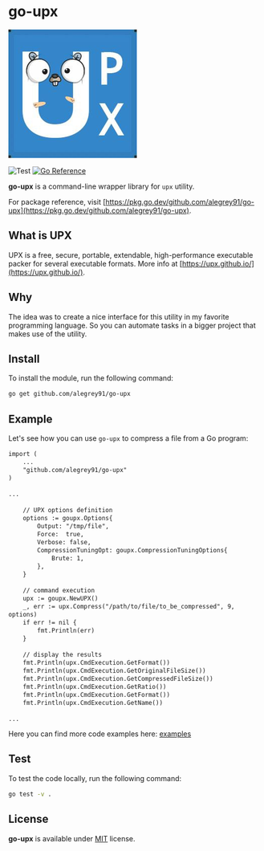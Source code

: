 # go-upx

![go-upx](go-upx.jpg)

![Test](https://github.com/alegrey91/go-upx/actions/workflows/test.yml/badge.svg)  [![Go Reference](https://pkg.go.dev/badge/github.com/alegrey91/go-upx.svg)](https://pkg.go.dev/github.com/alegrey91/go-upx)

**go-upx** is a command-line wrapper library for `upx` utility.

For package reference, visit [https://pkg.go.dev/github.com/alegrey91/go-upx](https://pkg.go.dev/github.com/alegrey91/go-upx).

## What is UPX

UPX is a free, secure, portable, extendable, high-performance executable packer for several executable formats. More info at [https://upx.github.io/](https://upx.github.io/).

## Why

The idea was to create a nice interface for this utility in my favorite programming language. So you can automate tasks in a bigger project that makes use of the utility.

## Install

To install the module, run the following command:

```sh
go get github.com/alegrey91/go-upx
```

## Example

Let's see how you can use `go-upx` to compress a file from a Go program:

```golang
import (
    ...
    "github.com/alegrey91/go-upx"
)

...

    // UPX options definition
    options := goupx.Options{
    	Output: "/tmp/file",
    	Force:  true,
    	Verbose: false,
    	CompressionTuningOpt: goupx.CompressionTuningOptions{
    		Brute: 1,
    	},
    }

    // command execution
    upx := goupx.NewUPX()
    _, err := upx.Compress("/path/to/file/to_be_compressed", 9, options)
    if err != nil {
    	fmt.Println(err)
    }

    // display the results
    fmt.Println(upx.CmdExecution.GetFormat())
    fmt.Println(upx.CmdExecution.GetOriginalFileSize())
    fmt.Println(upx.CmdExecution.GetCompressedFileSize())
    fmt.Println(upx.CmdExecution.GetRatio())
    fmt.Println(upx.CmdExecution.GetFormat())
    fmt.Println(upx.CmdExecution.GetName())

...
```

Here you can find more code examples here: [examples](https://github.com/alegrey91/go-upx/tree/main/examples)

## Test

To test the code locally, run the following command:

```sh
go test -v .
```

## License

**go-upx** is available under [MIT](https://github.com/alegrey91/go-upx/blob/main/LICENSE) license.
